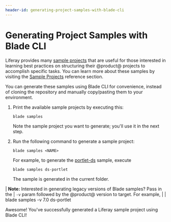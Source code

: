 ```yaml
---
header-id: generating-project-samples-with-blade-cli
---
```


# Generating Project Samples with Blade CLI

Liferay provides many
[sample projects](https://github.com/liferay/liferay-blade-samples) that are
useful for those interested in learning best practices on structuring their
@product@ projects to accomplish specific tasks. You can learn more about these
samples by visiting the
[Sample Projects](/developer/reference/-/knowledge_base/7-1/sample-projects)
reference section.

You can generate these samples using Blade CLI for convenience, instead of
cloning the repository and manually copy/pasting them to your environment.

1.  Print the available sample projects by executing this:

        blade samples

    Note the sample project you want to generate; you'll use it in the next
    step.

2.  Run the following command to generate a sample project:

        blade samples <NAME>

    For example, to generate the
    [portlet-ds](https://github.com/liferay/liferay-blade-samples/tree/master/gradle/apps/ds-portlet)
    sample, execute

        blade samples ds-portlet

    The sample is generated in the current folder.

| **Note:** Interested in generating legacy versions of Blade samples? Pass in the
| `-v` param followed by the @product@ version to target. For example,
| 
|     blade samples -v 7.0 ds-portlet

Awesome! You've successfully generated a Liferay sample project using Blade CLI!
